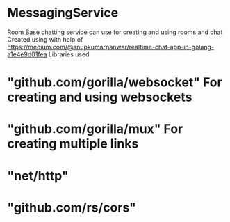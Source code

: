 # MessagingService

Room Base chatting service can use for creating and using rooms and chat 
Created using with help of https://medium.com/@anupkumarpanwar/realtime-chat-app-in-golang-a1e4e9d01fea
Libraries used
#	"github.com/gorilla/websocket" For creating and using websockets
#	"github.com/gorilla/mux" For creating multiple links
# "net/http"
# "github.com/rs/cors" 

